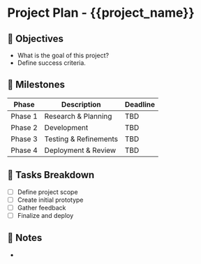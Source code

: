 # Project Plan - {{project_name}}

## 🎯 Objectives
- What is the goal of this project?
- Define success criteria.

## 📅 Milestones
| Phase        | Description            | Deadline |
|-------------|------------------------|----------|
| Phase 1      | Research & Planning    | TBD      |
| Phase 2      | Development            | TBD      |
| Phase 3      | Testing & Refinements  | TBD      |
| Phase 4      | Deployment & Review    | TBD      |

## 🔄 Tasks Breakdown
- [ ] Define project scope
- [ ] Create initial prototype
- [ ] Gather feedback
- [ ] Finalize and deploy

## 📝 Notes
- 
